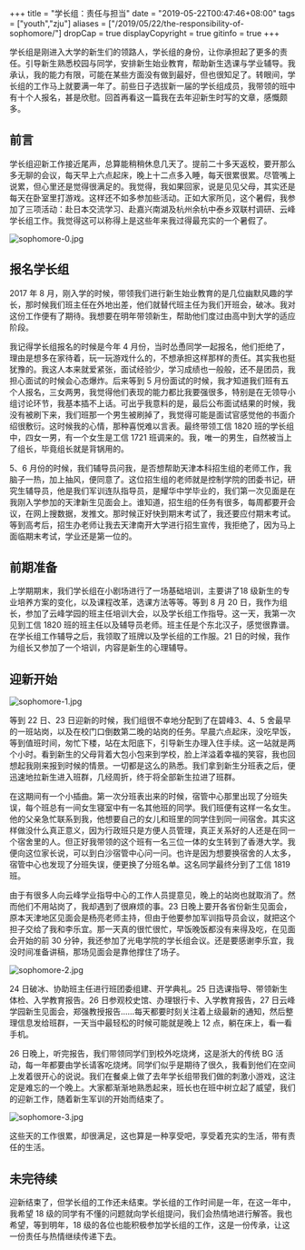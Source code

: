 +++
title = "学长组：责任与担当"
date = "2019-05-22T00:47:46+08:00"
tags = ["youth","zju"]
aliases = ["/2019/05/22/the-responsibility-of-sophomore/"]
dropCap = true
displayCopyright = true
gitinfo = true
+++

学长组是刚进入大学的新生们的领路人，学长组的身份，让你承担起了更多的责任。引导新生熟悉校园与同学，安排新生始业教育，帮助新生选课与学业辅导。我承认，我的能力有限，可能在某些方面没有做到最好，但也很知足了。转眼间，学长组的工作马上就要满一年了。前些日子选拔新一届的学长组成员，我带领的班中有十个人报名，甚是欣慰。回首再看这一篇我在去年迎新生时写的文章，感慨颇多。

## 前言

学长组迎新工作接近尾声，总算能稍稍休息几天了。提前二十多天返校，要开那么多无聊的会议，每天早上六点起床，晚上十二点多入睡，每天很累很累。尽管嘴上说累，但心里还是觉得很满足的。我觉得，我如果回家，说是见见父母，其实还是每天在卧室里打游戏。这样还不如多参加些活动。正如大家所见，这个暑假，我参加了三项活动：赴日本交流学习、赴嘉兴南湖及杭州余杭中泰乡双联村调研、云峰学长组工作。我觉得这可以称得上是这些年来我过得最充实的一个暑假了。

![sophomore-0.jpg](/images/sophomore-0.jpg "云峰学长组")

## 报名学长组

2017 年 8 月，刚入学的时候，带领我们进行新生始业教育的是几位幽默风趣的学长，那时候我们班主任在外地出差，他们就替代班主任为我们开班会，破冰。我对这份工作便有了期待。我想要在明年带领新生，帮助他们度过由高中到大学的适应阶段。

我记得学长组报名的时候是今年 4 月份，当时怂恿同学一起报名，他们拒绝了，理由是想多在家待着，玩一玩游戏什么的，不想承担这样那样的责任。其实我也挺犹豫的。我这人本来就爱紧张，面试经验少，学习成绩也一般般，还不是团员，我担心面试的时候会心态爆炸。后来等到 5 月份面试的时候，我才知道我们班有五个人报名，三女两男，我觉得他们表现的能力都比我要强很多，特别是在无领导小组讨论环节，我基本插不上话。可出乎我意料的是，最后公布面试结果的时候，我没有被刷下来，我们班那一个男生被刷掉了，我觉得可能是面试官感觉他的书面介绍很敷衍。这时候我的心情，那种喜悦难以言表。最终带领工信 1820 班的学长组中，四女一男，有一个女生是工信 1721 班调来的。我，唯一的男生，自然被当上了组长，毕竟组长就是背锅用的。

5、6 月份的时候，我们辅导员问我，是否想帮助天津本科招生组的老师工作，我脑子一热，加上抽风，便同意了。这位招生组的老师就是控制学院的团委书记，研究生辅导员，他是我们军训连队指导员，是耀华中学毕业的，我们第一次见面是在我刚入学参加的天津新生见面会上。谁知道，招生组的任务有很多，每周都要开会议，在网上搜数据，发推文。那时候正好快到期末考试了，我还要应付期末考试。等到高考后，招生办老师让我去天津南开大学进行招生宣传，我拒绝了，因为马上面临期末考试，学业还是第一位的。

## 前期准备

上学期期末，我们学长组在小剧场进行了一场基础培训，主要讲了18 级新生的专业培养方案的变化，以及课程改革，选课方法等等。等到 8 月 20 日，我作为组长，参加了云峰学园的班主任培训大会，以及学长组工作指导。这一天，我第一次见到工信 1820 班的班主任以及辅导员老师。班主任是个东北汉子，感觉很靠谱。在学长组工作辅导之后，我领取了班牌以及学长组的工作服。21 日的时候，我作为组长又参加了一个培训，内容是新生的心理辅导。

## 迎新开始

![sophomore-1.jpg](/images/sophomore-1.jpg "迎新开始")

等到 22 日、23 日迎新的时候，我们组很不幸地分配到了在碧峰3、4、5 舍最早的一班站岗，以及在校门口倒数第二晚的站岗的任务。早晨六点起床，没吃早饭，等到值班时间，匆忙下楼，站在太阳底下，引导新生办理入住手续。这一站就是两个小时。看到新生的父母背着大包小包来到学校，脸上洋溢着幸福的笑容，我也回想起我刚来报到时候的情景。一切都是这么的熟悉。我们拿到新生分班表之后，便迅速地拉新生进入班群，几经周折，终于将全部新生拉进了班群。

在这期间有一个小插曲。第一次分班表出来的时候，宿管中心那里出现了分班失误，每个班总有一间女生寝室中有一名其他班的同学。我们班便有这样一名女生。他的父亲急忙联系到我，他想要自己的女儿和班里的同学住到同一间宿舍。其实这样做没什么真正意义，因为行政班只是方便人员管理，真正关系好的人还是在同一个宿舍里的人。但正好我带领的这个班有一名三位一体的女生转到了香港大学。我便向这位家长说，可以到白沙宿管中心问一问。也许是因为想要换宿舍的人太多，宿管中心也发现了分班失误，便更换了分班名单。这名同学最终分到了工信 1819 班。

由于有很多人向云峰学业指导中心的工作人员提意见，晚上的站岗也就取消了。然而他们不用站岗了，我却遇到了很麻烦的事。23 日晚上要开各省份新生见面会，原本天津地区见面会是杨亮老师主持，但由于他要参加军训指导员会议，就把这个担子交给了我和李乐宜。那一天真的很忙很忙，早饭晚饭都没有来得及吃，在见面会开始的前 30 分钟，我还参加了光电学院的学长组会议。还是要感谢李乐宜，我没时间准备讲稿，那场见面会是靠他撑住了场子。

![sophomore-2.jpg](/images/sophomore-2.jpg "竞选班委")

24 日破冰、协助班主任进行班团委组建、开学典礼。25 日选课指导、带领新生体检、入学教育报告。26 日参观校史馆、办理银行卡、入学教育报告，27 日云峰学园新生见面会，郑强教授报告……每天都要时刻关注着上级最新的通知，然后整理信息发给班群，一天当中最轻松的时候可能就是晚上 12 点，躺在床上，看一看手机。

26 日晚上，听完报告，我们带领同学们到校外吃烧烤，这是浙大的传统 BG 活动，每一年都要由学长请客吃烧烤。同学们似乎是期待了很久，我看到他们在空间上发着很开心的说说。我们在餐桌上做了去年学长组带我们做的刺激小游戏，这注定是难忘的一个晚上。大家都渐渐地熟悉起来，班长也在班中树立起了威望，我们的迎新工作，随着新生军训的开始而结束了。

![sophomore-3.jpg](/images/sophomore-3.jpg "夜晚吃烧烤")

这些天的工作很累，却很满足，这也算是一种享受吧，享受着充实的生活，带有责任的生活。

## 未完待续

迎新结束了，但学长组的工作还未结束。学长组的工作时间是一年，在这一年中，我希望 18 级的同学有不懂的问题就向学长组提问，我们会热情地进行解答。我也希望，等到明年，18 级的各位也能积极参加学长组的工作，这是一份传承，让这一份责任与热情继续传递下去。